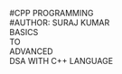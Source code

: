 #CPP PROGRAMMING
<br>
#AUTHOR: SURAJ KUMAR
<br>
BASICS
<br>
TO
<br>
ADVANCED
<br>
DSA WITH C++ LANGUAGE 
